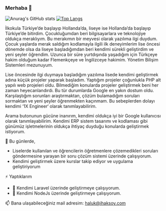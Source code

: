 ### Merhaba 👋

![Anurag's GitHub stats](https://github-readme-stats.vercel.app/api?username=aksoyih&show_icons=true&theme=radical) [![Top Langs](https://github-readme-stats.vercel.app/api/top-langs/?username=aksoyih&layout=compact&theme=radical)](https://github.com/anuraghazra/github-readme-stats)


İlkokula Türkiye’de başlayıp Hollanda’da, liseye ise Hollanda’da başlayıp Türkiye’de bitirdim. Çocukluğumdan beri bilgisayarlara ve teknolojiye oldukça meraklıyım. Bu merakımın bir meyvesi olarak yazılıma ilgi duydum. Çocuk yaşlarda merak saldığım kodlamayla ilgili ilk deneyimlerim lise öncesi dönemde olsa da liseye başladığımdan beri kendimi sürekli geliştirdim ve yeni şeyler öğrendim. Uzunca bir süre yurtdışında yaşadığım için Türkçeye hakim olduğum kadar Flemenkçeye ve İngilizceye hakimim. Yönetim Bilişim Sistemleri mezunuyum. 

Lise öncesinde ilgi duymaya başladığım yazılıma lisede kendimi geliştirmek adına küçük projeler yaparak başladım. Yaptığım projeler çoğunlukla PHP alt yapılı web projeleri oldu. Bilmediğim konularda projeler geliştirmek beni her zaman heyecanlandırdı. Bu tür durumlarda Google en yakın dostum oldu. Karşılaştığım sorunları  araştırmaktan, çözüm bulamadığım soruları sormaktan ve yeni şeyler öğrenmekten kaçınmam. Bu sebeplerden dolayı kendimi ‘1X Engineer‘ olarak tanımlayabilirim.

Arama butonunun gücüne inanırım, kendimi oldukça iyi bir Google kullanıcısı olarak tanımlayabilirim.  Kendimi ERP sistem tasarımı ve kodlaması gibi günümüz işletmelerinin oldukça ihtiyaç duyduğu konularda geliştirmek istiyorum.

🔭 Bu günlerde,
 - Liselerde kullanılan ve öğrencilerin öğretmenlere çözemedikleri soruları göndermesine yarayan bir soru çözüm sistemi üzerinde çalışıyorum.
 - Kendimi geliştirmek üzere kurslar takip ediyor ve uygulama geliştiriyorum
  
 ⚡ Yaptıklarım
 - 🌱 Kendimi Laravel üzerinde geliştirmeye çalışıyorum.
 - 🌱 Kendimi NodeJs üzerinde geliştirmeye çalışıyorum.

📫 Bana ulaşabileceğiniz mail adresim: [haluk@ihaksoy.com](mailto:haluk@ihaksoy.com)

<!--
**aksoyih/aksoyih** is a ✨ _special_ ✨ repository because its `README.md` (this file) appears on your GitHub profile.

Here are some ideas to get you started:

- 🔭 I’m currently working on ...
- 🌱 I’m currently learning ...
- 👯 I’m looking to collaborate on ...
- 🤔 I’m looking for help with ...
- 💬 Ask me about ...
- 📫 How to reach me: ...
- 😄 Pronouns: ...
- ⚡ Fun fact: ...
-->
